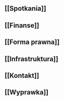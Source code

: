 ## [[Spotkania]]
## [[Finanse]]
## [[Forma prawna]]
## [[Infrastruktura]]
## [[Kontakt]]
## [[Wyprawka]]